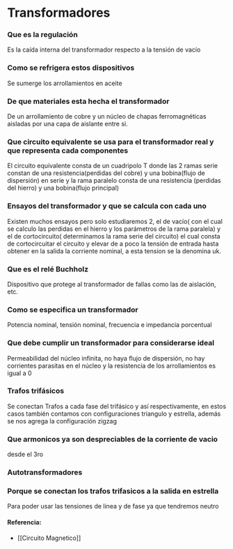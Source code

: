 # Transformadores

### Que es la regulación
Es la caída interna del transformador respecto a la tensión de vacío
### Como se refrigera estos dispositivos
Se sumerge los arrollamientos en aceite
### De que materiales esta hecha el transformador
De un arrollamiento de cobre y un núcleo de chapas ferromagnéticas aisladas por una capa de aislante entre si.
### Que circuito equivalente se usa para el transformador real y que representa cada componentes
El circuito equivalente consta de un cuadripolo T donde las 2 ramas serie constan de una resistencia(perdidas del cobre) y una bobina(flujo de dispersión) en serie y la rama paralelo consta de una resistencia (perdidas del hierro) y una bobina(flujo principal)
### Ensayos del transformador y que se calcula con cada uno
Existen muchos ensayos pero solo estudiaremos 2, el de vacío( con el cual se calculo las perdidas en el hierro y los parámetros de la rama paralela) y el de cortocircuito( determinamos la rama serie del circuito) el cual consta de cortocircuitar el circuito y elevar de a poco la tensión de entrada hasta obtener en la salida la corriente nominal, a esta tension se la denomina uk.
### Que es el relé Buchholz
Dispositivo que protege al transformador de fallas como las de aislación, etc.
### Como se especifica un transformador
Potencia nominal, tensión nominal, frecuencia e impedancia porcentual 
### Que debe cumplir un transformador para considerarse ideal
Permeabilidad del núcleo infinita, no haya flujo de dispersión, no hay corrientes parasitas en el núcleo y la resistencia de los arrollamientos es igual a 0
### Trafos trifásicos
Se conectan Trafos a cada fase del trifásico y así respectivamente, en estos casos también contamos con configuraciones triangulo y estrella, además se nos agrega la configuración zigzag
### Que armonicos ya son despreciables de la corriente de vacio
desde el 3ro
### Autotransformadores

### Porque se conectan los trafos trifasicos a la salida en estrella
Para poder usar las tensiones de linea y de fase ya que tendremos neutro





#### Referencia:
- [[Circuito Magnetico]]